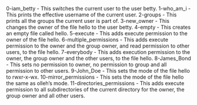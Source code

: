 0-iam_betty - This switches the current user to the user betty.
1-who_am_i - This prints the effective username of the current user.
2-groups - This prints all the groups the current user is part of.
3-new_owner - This changes the owner of the file hello to the user betty.
4-empty - This creates an empty file called hello.
5-execute - This adds execute permission to the owner of the file hello.
6-multiple_permissions - This adds execute permission to the owner and the group owner, and read permission to other users, to the file hello.
7-everybody - This adds execution permission to the owner, the group owner and the other users, to the file hello.
8-James_Bond - This sets no permission to owner, no permission to group and all permission to other users.
9-John_Doe - This sets the mode of the file hello to rwxr-x-wx.
10-mirror_permissions - This sets the mode of the file hello the same as olleh’s mode.
11-directories_permissions - This adds execute permission to all subdirectories of the current directory for the owner, the group owner and all other users.
